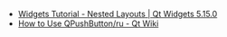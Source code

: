 - [Widgets Tutorial - Nested Layouts | Qt Widgets 5.15.0](https://doc.qt.io/qt-5/qtwidgets-tutorials-widgets-nestedlayouts-example.html)
- [How to Use QPushButton/ru - Qt Wiki](https://wiki.qt.io/How_to_Use_QPushButton/ru)
